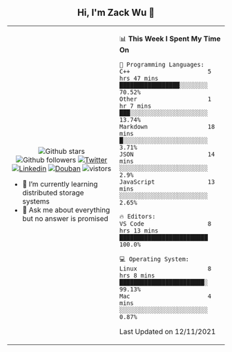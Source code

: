 <h2 align="center"> Hi, I'm Zack Wu 👋 </h2>

<table>
    <tr>
        <td valign="center" width="50%">
            <p align="center">
              <img src="https://img.shields.io/github/stars/izackwu?style=social" alt="Github stars" />
              <img src="https://img.shields.io/github/followers/izackwu?style=social" alt="Github followers" />
              <a href="https://twitter.com/_zackwu"><img src="https://img.shields.io/badge/@__zackwu-1DA1F2?style=flat&logo=Twitter&logoColor=white" alt="Twitter"/></a>
              <a href="https://www.linkedin.com/in/wuzhengke/?locale=en_US"><img src="https://img.shields.io/badge/@wuzhengke-0073b1?style=flat&logo=LinkedIn&logoColor=white" alt="Linkedin" /></a>
              <a href="https://www.douban.com/people/keith1"><img src="https://img.shields.io/badge/@keith1-007722?style=flat&logo=Douban&logoColor=white" alt="Douban" /></a>
              <img src="https://visitor-badge.glitch.me/badge?page_id=keithnull" alt="vistors" />
            </p>
            <ul>
                <li>🌱 I’m currently learning distributed storage systems</li>
                <li>💬 Ask me about everything but no answer is promised</li>
            </ul>
        </td>
       <td valign="top" width="50%">
    
<!--START_SECTION:waka-->
📊 **This Week I Spent My Time On** 

```text
💬 Programming Languages: 
C++                      5 hrs 47 mins       █████████████████░░░░░░░░   70.52% 
Other                    1 hr 7 mins         ███░░░░░░░░░░░░░░░░░░░░░░   13.74% 
Markdown                 18 mins             █░░░░░░░░░░░░░░░░░░░░░░░░   3.71% 
JSON                     14 mins             ░░░░░░░░░░░░░░░░░░░░░░░░░   2.9% 
JavaScript               13 mins             ░░░░░░░░░░░░░░░░░░░░░░░░░   2.65%

🔥 Editors: 
VS Code                  8 hrs 13 mins       █████████████████████████   100.0%

💻 Operating System: 
Linux                    8 hrs 8 mins        ████████████████████████░   99.13% 
Mac                      4 mins              ░░░░░░░░░░░░░░░░░░░░░░░░░   0.87%

```


 Last Updated on 12/11/2021
<!--END_SECTION:waka-->
</td></tr>
</table>


